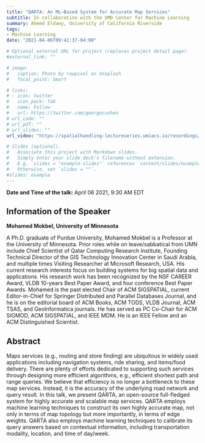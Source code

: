 ```yaml
---
title: "QARTA: An ML–Based System for Accurate Map Services"
subtitle: In collaboration with the UMD Center for Machine Learning
summary: Ahmed Eldawy, University of California Riverside
tags:
- Machine Learning
date: "2021-04-06T09:42:37-04:00"

# Optional external URL for project (replaces project detail page).
#external_link: ""

# image:
#   caption: Photo by rawpixel on Unsplash
#   focal_point: Smart

# links:
# - icon: twitter
#   icon_pack: fab
#   name: Follow
#   url: https://twitter.com/georgecushen
# url_code: ""
# url_pdf: ""
# url_slides: ""
url_video: "https://spatialhandling-lectureseries.umiacs.io/recordings/Lec0406.mp4"

# Slides (optional).
#   Associate this project with Markdown slides.
#   Simply enter your slide deck's filename without extension.
#   E.g. `slides = "example-slides"` references `content/slides/example-slides.md`.
#   Otherwise, set `slides = ""`.
#slides: example
---
```

**Date and Time of the talk:** April 06 2021, 9:30 AM EDT

## Information of the Speaker 
 **Mohamed Mokbel, University of Minnesota** 
 
A Ph.D. graduate of Purdue University, Mohamed Mokbel is a Professor at the University of Minnesota. Prior roles while on leave/sabbatical from UMN include Chief Scientist of Qatar Computing Research Institute, Founding Technical Director of the GIS Technology Innovation Center in Saudi Arabia, and multiple times Visiting Researcher at Microsoft Research, USA. His current research interests focus on building systems for big spatial data and applications. His research work has been recognized by the NSF CAREER Award, VLDB 10-years Best Paper Award, and four conference Best Paper Awards. Mohamed is the past elected Chair of ACM SIGSPATIAL, current Editor-in-Chief for Springer Distributed and Parallel Databases Journal, and he is on the editorial board of ACM Books, ACM TODS, VLDB Journal, ACM TSAS, and GeoInformatica journals. He has served as PC Co-Chair for ACM SIGMOD, ACM SIGSPATIAL, and IEEE MDM. He is an IEEE Fellow and an ACM Distinguished Scientist.

## Abstract
Maps services (e.g., routing and store finding) are ubiquitous in widely used applications including navigation systems, ride sharing, and items/food delivery. There are plenty of efforts dedicated to supporting such services through designing more efficient algorithms, e.g., efficient shortest path and range queries. We believe that efficiency is no longer a bottleneck to these map services. Instead, it is the accuracy of the underlying road network and query result. In this talk, we present QARTA, an open-source full-fledged system for highly accurate and scalable map services. QARTA employs machine learning techniques to construct its own highly accurate map, not only in terms of map topology but more importantly, in terms of edge weights. QARTA also employs machine learning techniques to calibrate its query answers based on contextual information, including transportation modality, location, and time of day/week.